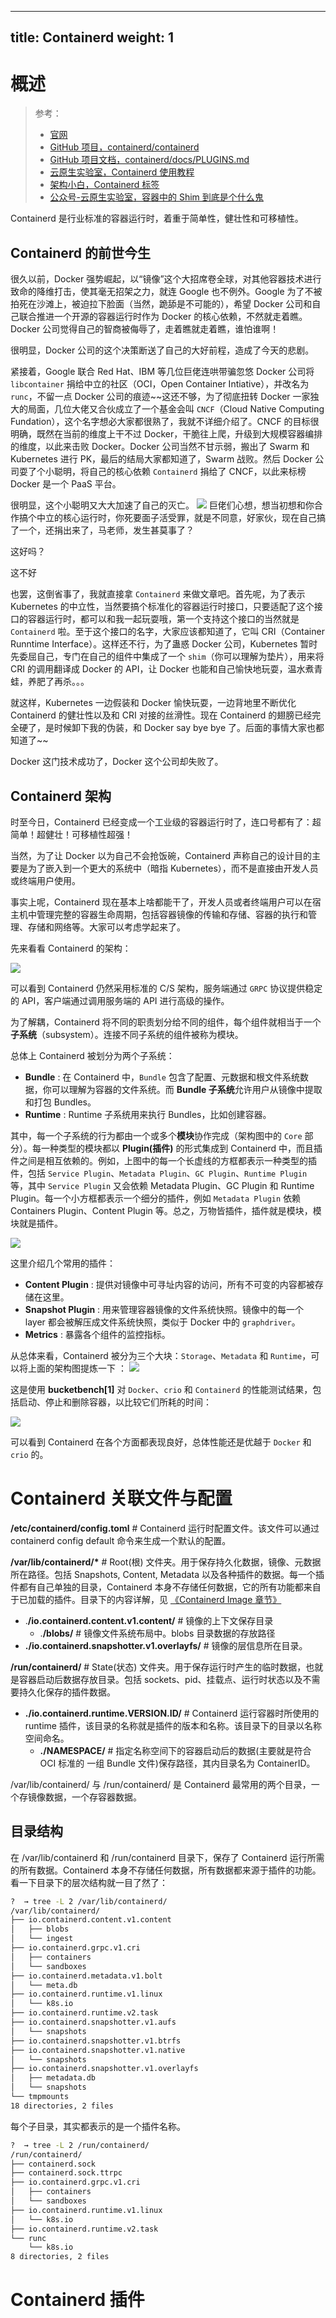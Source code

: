 
---

title: Containerd
weight: 1
---

# 概述

> 参考：
>
> - [官网](https://containerd.io/)
> - [GitHub 项目，containerd/containerd](https://github.com/containerd/containerd)
> - [GitHub 项目文档，containerd/docs/PLUGINS.md](https://github.com/containerd/containerd/blob/main/docs/PLUGINS.md)
> - [云原生实验室，Containerd 使用教程](https://fuckcloudnative.io/posts/getting-started-with-containerd/)
> - [架构小白，Containerd 标签](https://blog.frognew.com/tags/containerd.html)
> - [公众号-云原生实验室，容器中的 Shim 到底是个什么鬼](https://mp.weixin.qq.com/s/Dr6851XnkNLVFHaj1b13RQ)

Containerd 是行业标准的容器运行时，着重于简单性，健壮性和可移植性。

## Containerd 的前世今生

很久以前，Docker 强势崛起，以“镜像”这个大招席卷全球，对其他容器技术进行致命的降维打击，使其毫无招架之力，就连 Google 也不例外。Google 为了不被拍死在沙滩上，被迫拉下脸面（当然，跪舔是不可能的），希望 Docker 公司和自己联合推进一个开源的容器运行时作为 Docker 的核心依赖，不然就走着瞧。Docker 公司觉得自己的智商被侮辱了，走着瞧就走着瞧，谁怕谁啊！

很明显，Docker 公司的这个决策断送了自己的大好前程，造成了今天的悲剧。

紧接着，Google 联合 Red Hat、IBM 等几位巨佬连哄带骗忽悠 Docker 公司将 `libcontainer` 捐给中立的社区（OCI，Open Container Intiative），并改名为 `runc`，不留一点 Docker 公司的痕迹~~这还不够，为了彻底扭转 Docker 一家独大的局面，几位大佬又合伙成立了一个基金会叫 `CNCF`（Cloud Native Computing Fundation），这个名字想必大家都很熟了，我就不详细介绍了。CNCF 的目标很明确，既然在当前的维度上干不过 Docker，干脆往上爬，升级到大规模容器编排的维度，以此来击败 Docker。Docker 公司当然不甘示弱，搬出了 Swarm 和 Kubernetes 进行 PK，最后的结局大家都知道了，Swarm 战败。然后 Docker 公司耍了个小聪明，将自己的核心依赖 `Containerd` 捐给了 CNCF，以此来标榜 Docker 是一个 PaaS 平台。

很明显，这个小聪明又大大加速了自己的灭亡。
![](https://notes-learning.oss-cn-beijing.aliyuncs.com/ox2yd7/1616122481377-1a01b919-efe6-450a-a439-5493a17e6d70.png)
巨佬们心想，想当初想和你合作搞个中立的核心运行时，你死要面子活受罪，就是不同意，好家伙，现在自己搞了一个，还捐出来了，马老师，发生甚莫事了？

这好吗？

这不好

也罢，这倒省事了，我就直接拿 `Containerd` 来做文章吧。首先呢，为了表示 Kubernetes 的中立性，当然要搞个标准化的容器运行时接口，只要适配了这个接口的容器运行时，都可以和我一起玩耍哦，第一个支持这个接口的当然就是 `Containerd` 啦。至于这个接口的名字，大家应该都知道了，它叫 CRI（Container Runntime Interface）。这样还不行，为了蛊惑 Docker 公司，Kubernetes 暂时先委屈自己，专门在自己的组件中集成了一个 `shim`（你可以理解为垫片），用来将 CRI 的调用翻译成 Docker 的 API，让 Docker 也能和自己愉快地玩耍，温水煮青蛙，养肥了再杀。。。

就这样，Kubernetes 一边假装和 Docker 愉快玩耍，一边背地里不断优化 Containerd 的健壮性以及和 CRI 对接的丝滑性。现在 Containerd 的翅膀已经完全硬了，是时候卸下我的伪装，和 Docker say bye bye 了。后面的事情大家也都知道了~~

Docker 这门技术成功了，Docker 这个公司却失败了。

## Containerd 架构

时至今日，Containerd 已经变成一个工业级的容器运行时了，连口号都有了：超简单！超健壮！可移植性超强！

当然，为了让 Docker 以为自己不会抢饭碗，Containerd 声称自己的设计目的主要是为了嵌入到一个更大的系统中（暗指 Kubernetes），而不是直接由开发人员或终端用户使用。

事实上呢，Containerd 现在基本上啥都能干了，开发人员或者终端用户可以在宿主机中管理完整的容器生命周期，包括容器镜像的传输和存储、容器的执行和管理、存储和网络等。大家可以考虑学起来了。

先来看看 Containerd 的架构：

![](https://notes-learning.oss-cn-beijing.aliyuncs.com/ox2yd7/1616122481393-e3bb2fce-f18d-40ec-ac46-4c6d6a664cd6.png)

可以看到 Containerd 仍然采用标准的 C/S 架构，服务端通过 `GRPC` 协议提供稳定的 API，客户端通过调用服务端的 API 进行高级的操作。

为了解耦，Containerd 将不同的职责划分给不同的组件，每个组件就相当于一个**子系统**（subsystem）。连接不同子系统的组件被称为模块。

总体上 Containerd 被划分为两个子系统：

- **Bundle** : 在 Containerd 中，`Bundle` 包含了配置、元数据和根文件系统数据，你可以理解为容器的文件系统。而 **Bundle 子系统**允许用户从镜像中提取和打包 Bundles。
- **Runtime** : Runtime 子系统用来执行 Bundles，比如创建容器。

其中，每一个子系统的行为都由一个或多个**模块**协作完成（架构图中的 `Core` 部分）。每一种类型的模块都以 **Plugin(插件)** 的形式集成到 Containerd 中，而且插件之间是相互依赖的。例如，上图中的每一个长虚线的方框都表示一种类型的插件，包括 `Service Plugin`、`Metadata Plugin`、`GC Plugin`、`Runtime Plugin` 等，其中 `Service Plugin` 又会依赖 Metadata Plugin、GC Plugin 和 Runtime Plugin。每一个小方框都表示一个细分的插件，例如 `Metadata Plugin` 依赖 Containers Plugin、Content Plugin 等。总之，万物皆插件，插件就是模块，模块就是插件。

![](https://notes-learning.oss-cn-beijing.aliyuncs.com/ox2yd7/1616122481388-5272b6c1-efb6-49f4-a180-5425bef8ed64.png)

这里介绍几个常用的插件：

- **Content Plugin** : 提供对镜像中可寻址内容的访问，所有不可变的内容都被存储在这里。
- **Snapshot Plugin** : 用来管理容器镜像的文件系统快照。镜像中的每一个 layer 都会被解压成文件系统快照，类似于 Docker 中的 `graphdriver`。
- **Metrics** : 暴露各个组件的监控指标。

从总体来看，Containerd 被分为三个大块：`Storage`、`Metadata` 和 `Runtime`，可以将上面的架构图提炼一下
：
![](https://notes-learning.oss-cn-beijing.aliyuncs.com/ox2yd7/1616122481410-b77c18a6-2bcd-48be-b676-1b285bf1c862.png)

这是使用 **bucketbench\[1]** 对 `Docker`、`crio` 和 `Containerd` 的性能测试结果，包括启动、停止和删除容器，以比较它们所耗的时间：

![](https://notes-learning.oss-cn-beijing.aliyuncs.com/ox2yd7/1616122481422-8a56805f-3ef0-46a4-be19-a0a5b1eef44f.png)

可以看到 Containerd 在各个方面都表现良好，总体性能还是优越于 `Docker` 和 `crio` 的。

# Containerd 关联文件与配置

**/etc/containerd/config.toml** # Containerd 运行时配置文件。该文件可以通过 containerd config default 命令来生成一个默认的配置。

**/var/lib/containerd/\*** # Root(根) 文件夹。用于保存持久化数据，镜像、元数据 所在路径。包括 Snapshots, Content, Metadata 以及各种插件的数据。每一个插件都有自己单独的目录，Containerd 本身不存储任何数据，它的所有功能都来自于已加载的插件。目录下的内容详解，见 [《Containerd Image 章节》](/docs/10.云原生/2.2.实现容器的工具/Containerd/Containerd%20Image.md)

- .**/io.containerd.content.v1.content/** # 镜像的上下文保存目录
  - .**/blobs/** # 镜像文件系统布局中。blobs 目录数据的存放路径
- **./io.containerd.snapshotter.v1.overlayfs/** # 镜像的层信息所在目录。

**/run/containerd/** # State(状态) 文件夹。用于保存运行时产生的临时数据，也就是容器启动后数据存放目录。包括 sockets、pid、挂载点、运行时状态以及不需要持久化保存的插件数据。

- **./io.containerd.runtime.VERSION.ID/** # Containerd 运行容器时所使用的 runtime 插件，该目录的名称就是插件的版本和名称。该目录下的目录以名称空间命名。
  - **./NAMESPACE/** # 指定名称空间下的容器启动后的数据(主要就是符合 OCI 标准的 一组 Bundle 文件)保存路径，其内目录名为 ContainerID。

/var/lib/containerd/ 与 /run/containerd/ 是 Containerd 最常用的两个目录，一个存镜像数据，一个存容器数据。

## 目录结构

在 /var/lib/containerd 和 /run/containerd 目录下，保存了 Containerd 运行所需的所有数据。Containerd 本身不存储任何数据，所有数据都来源于插件的功能。
看一下目录下的层次结构就一目了然了：

```bash
?  → tree -L 2 /var/lib/containerd/
/var/lib/containerd/
├── io.containerd.content.v1.content
│   ├── blobs
│   └── ingest
├── io.containerd.grpc.v1.cri
│   ├── containers
│   └── sandboxes
├── io.containerd.metadata.v1.bolt
│   └── meta.db
├── io.containerd.runtime.v1.linux
│   └── k8s.io
├── io.containerd.runtime.v2.task
├── io.containerd.snapshotter.v1.aufs
│   └── snapshots
├── io.containerd.snapshotter.v1.btrfs
├── io.containerd.snapshotter.v1.native
│   └── snapshots
├── io.containerd.snapshotter.v1.overlayfs
│   ├── metadata.db
│   └── snapshots
└── tmpmounts
18 directories, 2 files
```

每个子目录，其实都表示的是一个插件名称。

```bash
?  → tree -L 2 /run/containerd/
/run/containerd/
├── containerd.sock
├── containerd.sock.ttrpc
├── io.containerd.grpc.v1.cri
│   ├── containers
│   └── sandboxes
├── io.containerd.runtime.v1.linux
│   └── k8s.io
├── io.containerd.runtime.v2.task
└── runc
    └── k8s.io
8 directories, 2 files
```

# Containerd 插件

